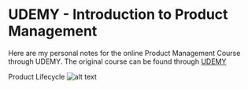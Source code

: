# UDEMY - Introduction to Product Management  

Here are my personal notes for the online Product Management Course through UDEMY. The original course can be found through 
[UDEMY](https://www.udemy.com/product-management/learn)

Product Lifecycle 
![alt text](https://preview.ibb.co/gcFr5m/Product_Lifecycle.png "The product lifecylce")
